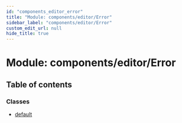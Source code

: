 ```yaml
---
id: "components_editor_error"
title: "Module: components/editor/Error"
sidebar_label: "components/editor/Error"
custom_edit_url: null
hide_title: true
---
```


# Module: components/editor/Error

## Table of contents

### Classes

- [default](../classes/components_editor_error.default.md)
